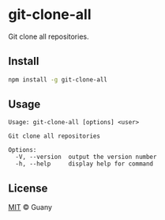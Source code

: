 # git-clone-all

Git clone all repositories.

## Install

```bash
npm install -g git-clone-all
```

## Usage

```text
Usage: git-clone-all [options] <user>

Git clone all repositories

Options:
  -V, --version  output the version number
  -h, --help     display help for command
```

## License

[MIT](https://opensource.org/licenses/MIT) © Guany
